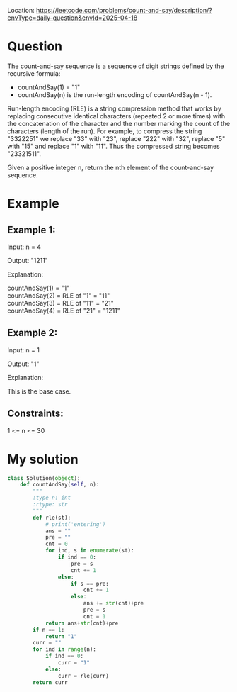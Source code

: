 Location: https://leetcode.com/problems/count-and-say/description/?envType=daily-question&envId=2025-04-18
# Question
The count-and-say sequence is a sequence of digit strings defined by the recursive formula:

- countAndSay(1) = "1"
- countAndSay(n) is the run-length encoding of countAndSay(n - 1).

Run-length encoding (RLE) is a string compression method that works by replacing consecutive identical characters (repeated 2 or more times) with the concatenation of the character and the number marking the count of the characters (length of the run). For example, to compress the string "3322251" we replace "33" with "23", replace "222" with "32", replace "5" with "15" and replace "1" with "11". Thus the compressed string becomes "23321511".

Given a positive integer n, return the nth element of the count-and-say sequence.

 
# Example

## Example 1:

Input: n = 4

Output: "1211"

Explanation:

countAndSay(1) = "1"\
countAndSay(2) = RLE of "1" = "11"\
countAndSay(3) = RLE of "11" = "21"\
countAndSay(4) = RLE of "21" = "1211"

## Example 2:

Input: n = 1

Output: "1"

Explanation:

This is the base case.

## Constraints:

1 <= n <= 30
 

# My solution 
```python
class Solution(object):
    def countAndSay(self, n):
        """
        :type n: int
        :rtype: str
        """
        def rle(st):
            # print('entering')
            ans = ""
            pre = ""
            cnt = 0
            for ind, s in enumerate(st):
                if ind == 0:
                    pre = s
                    cnt += 1
                else:
                    if s == pre:
                        cnt += 1
                    else:
                        ans += str(cnt)+pre
                        pre = s
                        cnt = 1
            return ans+str(cnt)+pre
        if n == 1:
            return "1"
        curr = ""
        for ind in range(n):
            if ind == 0:
                curr = "1"
            else:
                curr = rle(curr)         
        return curr
```
